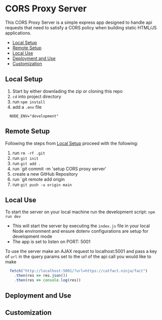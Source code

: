# CORS Proxy Server
This CORS Proxy Server is a simple express app designed to handle api requests that need to satisfy a CORS policy when building static HTML/JS applications.

- [Local Setup](#local-setup)
- [Remote Setup](#remote-setup)
- [Local Use](#local-use)
- [Deployment and Use](#deployment-and-use)
- [Customization](#customization)

## Local Setup
1. Start by either downlading the zip or cloning this repo
2. `cd` into project directory
3. run `npm install`
4. add a `.env` file
  ```.env
    NODE_ENV="development"
  ```
  
## Remote Setup
Following the steps from [Local Setup]() proceed with the following:
1. run `rm -rf .git`
2. run `git init`
3. run `git add .`
4. run `git commit -m 'setup CORS proxy server'
5. create a new GitHub Repository
6. run `git remote add origin <git-url-of-new-GitHub-repo>
7. run `git push -u origin main`

## Local Use
To start the server on your local machine run the development script: `npm run dev`
- This will start the server by executing the `index.js` file in your local Node environment and ensure dotenv configurations are setup for development mode
- The app is set to listen on PORT: 5001

To use the server make an AJAX request to localhost:5001 and pass a key of `url` in the query params set to the url of the api call you would like to make
```js
  fetch("http://localhost:5001/?url=https://catfact.ninja/fact")
    .then(res => res.json())
    .then(res => console.log(res))
```

## Deployment and Use

## Customization
